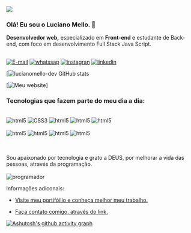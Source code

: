   <img src="https://capsule-render.vercel.app/api?type=wave&color=0B0B61&height=120&whidte=854&section=header&text=%&fontSize=90" /> 
                                                                                

### Olá! Eu sou o Luciano Mello. 👋
<strong>Desenvolvedor web,</strong> especializado em <strong>Front-end</strong> e estudante de Back-end, com foco em desenvolvimento Full Stack Java Script.<br>
<br>


[![E-mail](https://img.shields.io/badge/Gmail-D14836?style=for-the-badge&logo=gmail&logoColor=white)](mailto:lucianomello.dev@gmail.com)
[![whatssap](https://img.shields.io/badge/WhatsApp-25D366?style=for-the-badge&logo=whatsapp&logoColor=white)](https://wa.me/5551984399352?text=Ol%C3%A1%21+Luciano+Mello.+Podemos+conversar%2C+sobre+seu+trabalho+de+desenvolvedor%3F+Estou+interessado+em+seu+Job.)
[![instagran](https://img.shields.io/badge/Instagram-E4405F?style=for-the-badge&logo=instagram&logoColor=white)]()
[![linkedin](https://img.shields.io/badge/LinkedIn-0077B5?style=for-the-badge&logo=linkedin&logoColor=white)]()


 [![lucianomello-dev GitHub stats](https://github-readme-stats.vercel.app/api?username=lucianomello-dev&theme=algolia&show_icons=true)                

[![Meu website](https://dyn-qrcode.vercel.app/api?url=https://www.devpleno.com)] 

### Tecnologias que fazem parte do meu dia a dia:

<div style=display:inline block><br>
 <img alien="center" alt="html5" src="https://img.shields.io/badge/HTML5-E34F26?style=for-the-badge&logo=html5&logoColor=white">
 <img alien="center" alt="CSS3" src="https://img.shields.io/badge/CSS3-1572B6?style=for-the-badge&logo=css3&logoColor=white">
 <img alien="center" alt="html5" src="https://img.shields.io/badge/JavaScript-F7DF1E?style=for-the-badge&logo=javascript&logoColor=black">
<img alien="center" alt="html5" src="https://img.shields.io/badge/Node.js-43853D?style=for-the-badge&logo=node.js&logoColor=white">
<img alien="center" alt="html5" src="https://img.shields.io/badge/React-20232A?style=for-the-badge&logo=react&logoColor=61DAFB"><br>
<br>
<img alien="center" alt="html5" src="https://img.shields.io/badge/Bootstrap-563D7C?style=for-the-badge&logo=bootstrap&logoColor=white">
<img alien="center" alt="html5" src="https://img.shields.io/badge/GitHub-100000?style=for-the-badge&logo=github&logoColor=white">
<img alien="center" alt="html5" src="https://img.shields.io/badge/TypeScript-007ACC?style=for-the-badge&logo=typescript&logoColor=white">
<img alien="center" alt="html5" src="https://img.shields.io/badge/Markdown-000000?style=for-the-badge&logo=markdown&logoColor=white"><br><br><br>


Sou apaixonado por tecnologia e grato a DEUS, por melhorar a vida das pessoas, através da programação.<br><br>
![programador](https://user-images.githubusercontent.com/129335685/228837826-1d9108e0-1020-4fbe-8288-3630c743308f.png)


Informações adiconais:   
- [Visite meu portifóilio e conheça melhor meu trabalho.](https://github.com/lucianomello-Dev)

- [Faça contato comigo, através do link.](https://wa.me/5551984399352?text=Ol%C3%A1%21+Luciano+Mello.+Podemos+conversar%2C+sobre+seu+trabalho+de+desenvolvedor%3F+Estou+interessado+em+seu+Job.)

[![Ashutosh's github activity graph](https://github-readme-activity-graph.cyclic.app/graph?username=lucianomello-dev&bg_color=00003d&color=24afeb&line=c6b124&point=c8c9d5&area=true&hide_border=true)](https://github.com/ashutosh00710/github-readme-activity-graph)
</div>
          
                                           
                 
           

